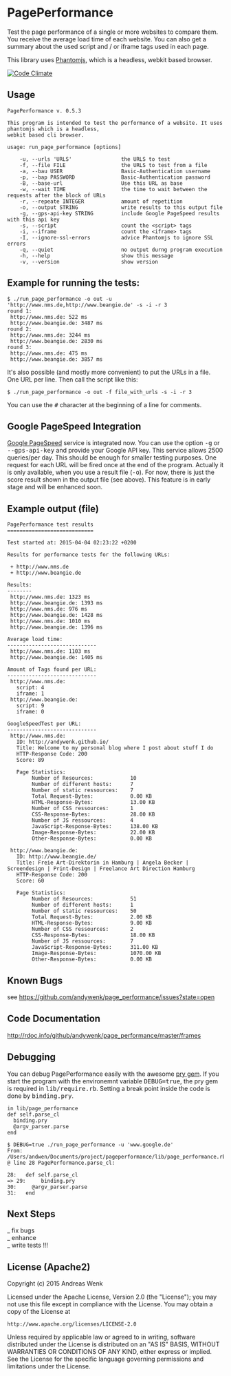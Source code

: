 PagePerformance
===============

Test the page performance of a single or more websites to compare them. You receive
the average load time of each website. You can also get a summary about the used script 
and / or iframe tags used in each page. 

This library uses [Phantomjs](http://code.google.com/p/phantomjs/ "Phantomjs"), which is a 
headless, webkit based browser.

[![Code Climate](https://codeclimate.com/github/andywenk/page_performance.png)](https://codeclimate.com/github/andywenk/page_performance)

Usage
-----

    PagePerformance v. 0.5.3

    This program is intended to test the performance of a website. It uses phantomjs which is a headless,
    webkit based cli browser.

    usage: run_page_performance [options]

        -u, --urls 'URLS'                the URLS to test
        -f, --file FILE                  the URLS to test from a file
        -a, --bau USER                   Basic-Authentication username
        -p, --bap PASSWORD               Basic-Authentication password
        -B, --base-url                   Use this URL as base
        -w, --wait TIME                  the time to wait between the requests after the block of URLs
        -r, --repeate INTEGER            amount of repetition
        -o, --output STRING              write results to this output file
        -g, --gps-api-key STRING         include Google PageSpeed results with this api key
        -s, --script                     count the <script> tags
        -i, --iframe                     count the <iframe> tags
        -I, --ignore-ssl-errors          advice Phantomjs to ignore SSL errors
        -q, --quiet                      no output durng program execution
        -h, --help                       show this message
        -v, --version                    show version

Example for running the tests:
------------------------------

    $ ./run_page_performance -o out -u 'http://www.nms.de,http://www.beangie.de' -s -i -r 3
    round 1:
     http://www.nms.de: 522 ms
     http://www.beangie.de: 3487 ms
    round 2:
     http://www.nms.de: 3244 ms
     http://www.beangie.de: 2830 ms
    round 3:
     http://www.nms.de: 475 ms
     http://www.beangie.de: 3857 ms

It's also possible (and mostly more convenient) to put the URLs in a file. One URL per line. Then call the script like this:

    $ ./run_page_performance -o out -f file_with_urls -s -i -r 3

You can use the <tt>#</tt> character at the beginning of a line for comments.

Google PageSpeed Integration
----------------------------

[Google PageSpeed](https://developers.google.com/speed/pagespeed/service, "Google PageSpeed") service is integrated now.
You can use the option <tt>-g</tt> or <tt>--gps-api-key</tt> and provide your Google API key. This service allows 2500 queries/per day. 
This should be enough for smaller testing purposes. One request for each URL will be fired once at the end of the 
program. Actually it is only available, when you use a result file (<tt>-o</tt>). For now, there is just the score result shown
in the output file (see above). This feature is in early stage and will be enhanced soon. 

Example output (file)
---------------------

    PagePerformance test results
    ============================

    Test started at: 2015-04-04 02:23:22 +0200

    Results for performance tests for the following URLs:

     + http://www.nms.de
     + http://www.beangie.de

    Results:
    --------
     http://www.nms.de: 1323 ms
     http://www.beangie.de: 1393 ms
     http://www.nms.de: 976 ms
     http://www.beangie.de: 1428 ms
     http://www.nms.de: 1010 ms
     http://www.beangie.de: 1396 ms

    Average load time:
    -----------------------------
     http://www.nms.de: 1103 ms
     http://www.beangie.de: 1405 ms

    Amount of Tags found per URL:
    -----------------------------
     http://www.nms.de:
       script: 4
       iframe: 1
     http://www.beangie.de:
       script: 9
       iframe: 0

    GoogleSpeedTest per URL:
    -----------------------------
     http://www.nms.de:
       ID: http://andywenk.github.io/
       Title: Welcome to my personal blog where I post about stuff I do
       HTTP-Response Code: 200
       Score: 89

       Page Statistics:
            Number of Resources:            10
            Number of different hosts:      7
            Number of static ressources:    7
            Total Request-Bytes:            0.00 KB
            HTML-Response-Bytes:            13.00 KB
            Number of CSS ressources:       1
            CSS-Response-Bytes:             28.00 KB
            Number of JS ressources:        4
            JavaScript-Response-Bytes:      138.00 KB
            Image-Response-Bytes:           22.00 KB
            Other-Response-Bytes:           0.00 KB

     http://www.beangie.de:
       ID: http://www.beangie.de/
       Title: Freie Art-Direktorin in Hamburg | Angela Becker | Screendesign | Print-Design | Freelance Art Direction Hamburg
       HTTP-Response Code: 200
       Score: 60

       Page Statistics:
            Number of Resources:            51
            Number of different hosts:      1
            Number of static ressources:    50
            Total Request-Bytes:            2.00 KB
            HTML-Response-Bytes:            9.00 KB
            Number of CSS ressources:       2
            CSS-Response-Bytes:             18.00 KB
            Number of JS ressources:        7
            JavaScript-Response-Bytes:      311.00 KB
            Image-Response-Bytes:           1070.00 KB
            Other-Response-Bytes:           0.00 KB

Known Bugs
----------

see https://github.com/andywenk/page_performance/issues?state=open

Code Documentation
------------------

http://rdoc.info/github/andywenk/page_performance/master/frames

Debugging
---------

You can debug PagePerformance easily with the awesome [pry gem](http://pry.github.com/). If you start the
program with the environemnt variable <tt>DEBUG=true</tt>, the pry gem is required in <tt>lib/require.rb</tt>. Setting a 
break point inside the code is done by <tt>binding.pry</tt>.

    in lib/page_performance
    def self.parse_cl
      binding.pry
      @argv_parser.parse
    end

    $ DEBUG=true ./run_page_performance -u 'www.google.de'
    From: /Users/andwen/Documents/project/pageperformance/lib/page_performance.rb @ line 28 PagePerformance.parse_cl:

    28:   def self.parse_cl
    => 29:     binding.pry
    30:     @argv_parser.parse
    31:   end

Next Steps
----------

_ fix bugs  
_ enhance  
_ write tests !!!  

License (Apache2)
-----------------

Copyright (c) 2015 Andreas Wenk

Licensed under the Apache License, Version 2.0 (the "License");
you may not use this file except in compliance with the License.
You may obtain a copy of the License at

    http://www.apache.org/licenses/LICENSE-2.0

Unless required by applicable law or agreed to in writing, software
distributed under the License is distributed on an "AS IS" BASIS,
WITHOUT WARRANTIES OR CONDITIONS OF ANY KIND, either express or implied.
See the License for the specific language governing permissions and
limitations under the License.


